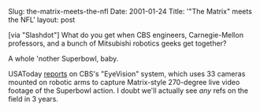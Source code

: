 Slug: the-matrix-meets-the-nfl
Date: 2001-01-24
Title: '&quot;The Matrix&quot; meets the NFL'
layout: post


[via &quot;Slashdot&quot;] What do you get when CBS engineers, Carnegie-Mellon professors, and a bunch of Mitsubishi robotics geeks get together?

A whole &#39;nother Superbowl, baby.

USAToday <a href="http://www.usatoday.com/sports/nfl/super/2001-01-23-matrix.htm">reports</a> on CBS&#39;s &quot;EyeVision&quot; system, which uses 33 cameras mounted on robotic arms to capture Matrix-style 270-degree live video footage of the Superbowl action. I doubt we&#39;ll actually see <i>any</i> refs on the field in 3 years.

